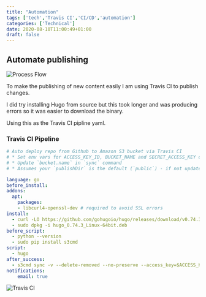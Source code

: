 ```yaml
---
title: "Automation"
tags: ['tech','Travis CI','CI/CD','automation']
categories: ['Technical']
date: 2020-08-10T11:00:49+01:00
draft: false
---
```


## Automate publishing

![Process Flow](mobileflow.png)

To make the publishing of new content easily I am using Travis CI to publish changes.

I did try installing Hugo from source but this took longer and was producing errors so it was easier to download the binary.

Using this as the Travis CI pipline yaml.

### Travis CI Pipeline

```yaml
# Auto deploy repo from Github to Amazon S3 bucket via Travis CI
# * Set env vars for ACCESS_KEY_ID, BUCKET_NAME and SECRET_ACCESS_KEY on Travis
# * Update `bucket.name` in `sync` command
# * Assumes your `publishDir` is the default (`public`) - if not update `sync` command

language: go
before_install:
addons:
  apt:
    packages:
    - libcurl4-openssl-dev # required to avoid SSL errors
install:
  - curl -LO https://github.com/gohugoio/hugo/releases/download/v0.74.3/hugo_0.74.3_Linux-64bit.deb
  - sudo dpkg -i hugo_0.74.3_Linux-64bit.deb
before_script:
  - python --version
  - sudo pip install s3cmd
script:
  - hugo
after_success:
  - s3cmd sync -v --delete-removed --no-preserve --access_key=$ACCESS_KEY_ID --secret_key=$SECRET_ACCESS_KEY -r public/ s3://$BUCKET_NAME
notifications:
    email: true
```

![Travis CI](travisci.jpg)
